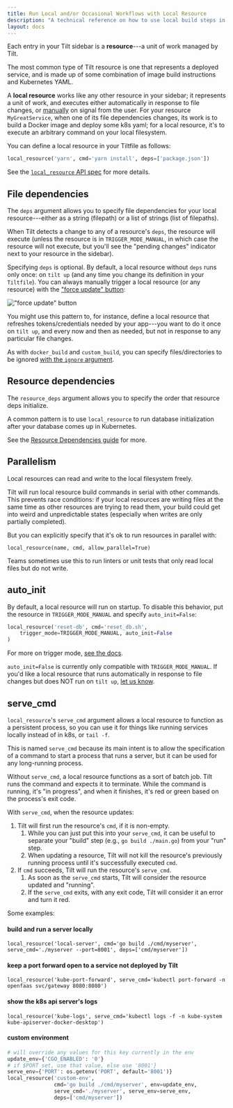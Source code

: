 ```yaml
---
title: Run Local and/or Occasional Workflows with Local Resource
description: "A technical reference on how to use local build steps in your Tiltfile"
layout: docs
---
```

Each entry in your Tilt sidebar is a **resource**---a unit of work managed by Tilt.

The most common type of Tilt resource is one that represents a deployed service, and is made up of
some combination of image build instructions and Kubernetes YAML.

A **local resource** works like any other resource in your sidebar; it
represents a unit of work, and executes either automatically in response to file
changes, or [manually](https://docs.tilt.dev/manual_update_control.html) on
signal from the user. For your resource `MyGreatService`, when one of its file
dependencies changes, its work is to build a Docker image and deploy some k8s
yaml; for a local resource, it's to execute an arbitrary command on your local
filesystem.

You can define a local resource in your Tiltfile as follows:
```python
local_resource('yarn', cmd='yarn install', deps=['package.json'])
```

See the [`local_resource` API spec](api.html#api.local_resource) for more details.

## File dependencies
The `deps` argument allows you to specify file dependencies for your local
resource---either as a string (filepath) or a list of strings (list of filepaths).

When Tilt detects a change to any of a resource's `deps`, the resource will execute
(unless the resource is in `TRIGGER_MODE_MANUAL`, in which case the resource will not
execute, but you'll see the "pending changes" indicator next to your resource in the sidebar).

Specifying `deps` is optional. By default, a local resource without `deps` runs only once:
on `tilt up` (and any time you change its definition in your `Tiltfile`). You can
always manually trigger a local resource (or any resource) with the ["force update" button](https://blog.tilt.dev/2019/11/14/force-update.html):

!["force update" button](assets/img/force-update-button.png)

You might use this pattern to, for instance, define a local resource that refreshes tokens/credentials
needed by your app---you want to do it once on `tilt up`, and every now and then as needed,
but not in response to any particular file changes.

As with `docker_build` and `custom_build`, you can specify files/directories to be
ignored [with the `ignore` argument](http://blog.tilt.dev/2019/06/07/better-monorepo-container-builds-with-context-filters.html).

## Resource dependencies

The `resource_deps` argument allows you to specify the order that resource deps initialize.

A common pattern is to use `local_resource` to run database initialization after
your database comes up in Kubernetes.

See the [Resource Dependencies guide](resource_dependencies.html) for more.

## Parallelism

Local resources can read and write to the local filesystem freely.

Tilt will run local resource build commands in serial with other commands.  This
prevents race conditions: if your local resources are writing files at the same
time as other resources are trying to read them, your build could get into weird
and unpredictable states (especially when writes are only partially completed).

But you can explicitly specify that it's ok to run resources in parallel with:

```
local_resource(name, cmd, allow_parallel=True)
```

Teams sometimes use this to run linters or unit tests that only read local files
but do not write.

## auto_init

By default, a local resource will run on startup. To disable this behavior, put the
resource in `TRIGGER_MODE_MANUAL` and specify `auto_init=False`:
```python
local_resource('reset-db', cmd='reset_db.sh',
    trigger_mode=TRIGGER_MODE_MANUAL, auto_init=False
)
```

For more on trigger mode, [see the docs](https://docs.tilt.dev/manual_update_control.html).

`auto_init=False` is currently only compatible with `TRIGGER_MODE_MANUAL`. If
you'd like a local resource that runs automatically in response to file changes
but does NOT run on `tilt up`, [let us know](https://tilt.dev/contact).

## serve_cmd

`local_resource`'s `serve_cmd` argument allows a local resource to function as a
persistent process, so you can use it for things like running services locally
instead of in k8s, or `tail -f`.

This is named `serve_cmd` because its main intent is to allow the specification
of a command to start a process that runs a server, but it can be used for any
long-running process.

Without `serve_cmd`, a local resource functions as a sort of batch job. Tilt runs
the command and expects it to terminate. While the command is running, it's
"in progress", and when it finishes, it's red or green based on the process's
exit code.

With `serve_cmd`, when the resource updates:
1. Tilt will first run the resource's `cmd`, if it is non-empty.
   1. While you can just put this into your `serve_cmd`, it can be useful to
      separate your "build" step (e.g., `go build ./main.go`) from your "run" step.
   2. When updating a resource, Tilt will not kill the resource's previously
      running process until it's successfully executed `cmd`.
2. If `cmd` succeeds, Tilt will run the resource's `serve_cmd`.
   1. As soon as the `serve_cmd` starts, Tilt will consider the resource updated
      and "running".
   2. If the `serve_cmd` exits, with any exit code, Tilt will consider it an error
      and turn it red.

Some examples:

#### build and run a server locally
``local_resource('local-server', cmd='go build ./cmd/myserver', serve_cmd='./myserver --port=8001', deps=['cmd/myserver'])``

#### keep a port forward open to a service not deployed by Tilt
``local_resource('kube-port-forward', serve_cmd='kubectl port-forward -n openfaas svc/gateway 8080:8080')``

#### show the k8s api server's logs
``local_resource('kube-logs', serve_cmd='kubectl logs -f -n kube-system kube-apiserver-docker-desktop')``

#### custom environment
```python
# will override any values for this key currently in the env
update_env={'CGO_ENABLED': '0'}
# if $PORT set, use that value, else use '8001'}
serve_env={'PORT': os.getenv('PORT', default='8001')}
local_resource('custom-env',
               cmd='go build ./cmd/myserver', env=update_env,
               serve_cmd='./myserver', serve_env=serve_env,
               deps=['cmd/myserver'])
```
